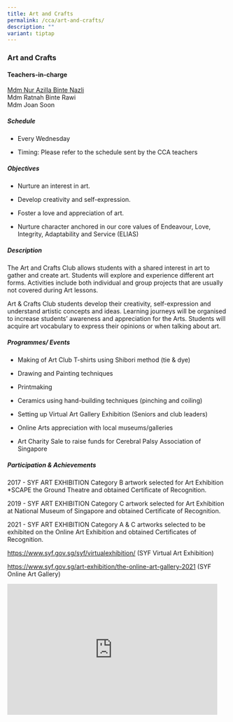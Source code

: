 ```yaml
---
title: Art and Crafts
permalink: /cca/art-and-crafts/
description: ""
variant: tiptap
---
```

<h3>Art and Crafts</h3>
<h4>Teachers-in-charge</h4>
<p><a href="mailto:nur_azilla_nazli@moe.edu.sg" rel="noopener noreferrer nofollow" target="_blank"><u>Mdm Nur Azilla Binte Nazli</u></a>
<br>Mdm Ratnah Binte Rawi
<br>Mdm Joan Soon</p>
<h5>Schedule</h5>
<ul data-tight="true" class="tight">
<li>
<p>Every Wednesday&nbsp;</p>
</li>
<li>
<p>Timing: Please refer to the schedule sent by the CCA teachers</p>
</li>
</ul>
<h5>Objectives</h5>
<ul data-tight="true" class="tight">
<li>
<p>Nurture an interest in art.</p>
</li>
<li>
<p>Develop creativity and self-expression.</p>
</li>
<li>
<p>Foster a love and appreciation of art.&nbsp;</p>
</li>
<li>
<p>Nurture character anchored in our core values of Endeavour, Love, Integrity,
Adaptability and Service (ELIAS)</p>
</li>
</ul>
<h5>Description</h5>
<p>The Art and Crafts Club allows students with a shared interest in art
to gather and create art. Students will explore and experience different
art forms. Activities include both individual and group projects that are
usually not covered during Art lessons.</p>
<p>Art &amp; Crafts Club students develop their creativity, self-expression
and understand artistic concepts and ideas. Learning journeys will be organised
to increase students’ awareness and appreciation for the Arts. Students
will acquire art vocabulary to express their opinions or when talking about
art. &nbsp;&nbsp;</p>
<h5>Programmes/ Events</h5>
<ul data-tight="true" class="tight">
<li>
<p>Making of Art Club T-shirts using Shibori method (tie &amp; dye)</p>
</li>
<li>
<p>Drawing and Painting techniques</p>
</li>
<li>
<p>Printmaking</p>
</li>
<li>
<p>Ceramics using hand-building techniques (pinching and coiling)</p>
</li>
<li>
<p>Setting up Virtual Art Gallery Exhibition (Seniors and club leaders)</p>
</li>
<li>
<p>Online Arts appreciation with local museums/galleries&nbsp;</p>
</li>
<li>
<p>Art Charity Sale to raise funds for Cerebral Palsy Association of Singapore</p>
</li>
</ul>
<h5>Participation &amp; Achievements</h5>
<p>2017 - SYF ART EXHIBITION Category B artwork selected for Art Exhibition
*SCAPE the Ground Theatre and obtained Certificate of Recognition.&nbsp;</p>
<p>2019 - SYF ART EXHIBITION Category C artwork selected for Art Exhibition
at National Museum of Singapore and obtained Certificate of Recognition.</p>
<p>2021 - SYF ART EXHIBITION Category A &amp; C artworks selected to be exhibited
on the Online Art Exhibition and obtained Certificates of Recognition.</p>
<p><a href="https://www.syf.gov.sg/syf/virtualexhibition/" rel="noopener noreferrer nofollow" target="_blank">https://www.syf.gov.sg/syf/virtualexhibition/</a>&nbsp;(SYF
Virtual Art Exhibition)</p>
<p><a href="https://www.syf.gov.sg/art-exhibition/the-online-art-gallery-2021" rel="noopener noreferrer nofollow" target="_blank">https://www.syf.gov.sg/art-exhibition/the-online-art-gallery-2021</a>&nbsp;(SYF
Online Art Gallery)</p>
<div class="iframe-wrapper">
<iframe height="299" width="480" allowfullscreen="true" frameborder="0" src="https://docs.google.com/presentation/d/e/2PACX-1vSVpmd1ikoMC3xRsk0tU7dMS0zM8USAwVdnWCISvRejAD1LLL_VX8qbKNB5xw75t7baBrOm15LTGn_z/embed?start=false&amp;loop=false&amp;delayms=5000"></iframe>
</div>
<p></p>
